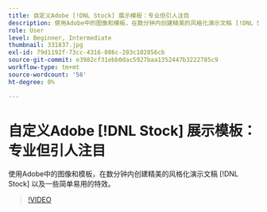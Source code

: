 ```yaml
---
title: 自定义Adobe [!DNL Stock] 展示模板：专业但引人注目
description: 使用Adobe中的图像和模板，在数分钟内创建精美的风格化演示文稿 [!DNL Stock] 以及一些简单易用的特效
role: User
level: Beginner, Intermediate
thumbnail: 331837.jpg
exl-id: 79d1192f-73cc-4316-886c-203c102856cb
source-git-commit: e3982cf31ebb0dac5927baa1352447b3222785c9
workflow-type: tm+mt
source-wordcount: '56'
ht-degree: 0%

---
```


# 自定义Adobe [!DNL Stock] 展示模板：专业但引人注目

使用Adobe中的图像和模板，在数分钟内创建精美的风格化演示文稿 [!DNL Stock] 以及一些简单易用的特效。

>[!VIDEO](https://video.tv.adobe.com/v/331837?hidetitle=true)
